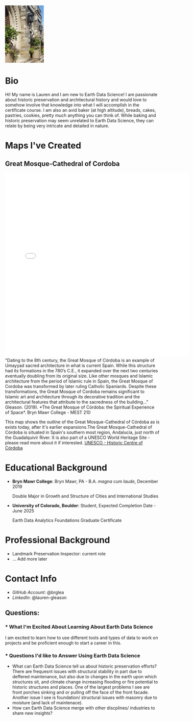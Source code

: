 <img
src="/img/Theater_At_Bryn_Mawr_College.jpg"
alt="Partial Front Facade of Goodheart Hall, Bryn Mawr College"
width="25%">

# **Bio**
Hi! My name is Lauren and I am new to Earth Data Science! I am passionate about historic preservation and architectural history and would love to somehow involve that knowledge into what I will accomplish in the certificate course. I am also an avid baker (at high altitude), breads, cakes, pastries, cookies, pretty much anything you can think of. While baking and historic preservation may seem unrelated to Earth Data Science, they can relate by being very intricate and detailed in nature.

# **Maps I've Created**
## Great Mosque-Cathedral of Cordoba
<embed type="text/html" src="../img/gmcc2.html" width="600" height="600">
"Dating to the 8th century, the Great Mosque of Córdoba is an example of Umayyad sacred architecture in what is current Spain. While this structure had its formations in the 780’s C.E., it expanded over the next two centuries eventually doubling from its original size. Like other mosques and Islamic architecture from the period of Islamic rule in Spain, the Great Mosque of Cordoba was transformed by later ruling Catholic Spaniards. Despite these transformations, the Great Mosque of Cordoba remains significant to Islamic art and architecture through its decorative tradition and the architectural features that attribute to the sacredness of the building..." Gleason. (2019). *The Great Mosque of Córdoba: the Spiritual Experience of Space*. Bryn Mawr College - MEST 210 

This map shows the outline of the Great Mosque-Cathedral of Córdoba as is exists today, after it's earlier expansions.The Great Mosque-Cathedral of Córdoba is situated in Spain's southern most region, Andalucía, just north of the Guadalquivir River. It is also part of a UNESCO World Heritage Site - please read more about it if interested.
[UNESCO - Historic Centre of Córdoba](https://whc.unesco.org/en/list/313/)


# **Educational Background**
* **Bryn Mawr College**: Bryn Mawr, PA - B.A. *magna cum laude*, December 2019

  Double Major in Growth and Structure of Cities and International Studies
* **University of Colorado, Boulder**: Student, Expected Completion Date - June 2025

  Earth Data Analytics Foundations Graduate Certificate
  
# **Professional Background**
* Landmark Preservation Inspector: current role
* ... Add more later

# **Contact Info**
* *GitHub Account*: @brglea
* *LinkedIn*: @lauren-gleason

## Questions:  
### * What I'm Excited About Learning About Earth Data Science
I am excited to learn how to use different tools and types of data to work on projects and be proficient enough to start a career in this.

### * Questions I'd like to Answer Using Earth Data Science
* What can Earth Data Science tell us about historic preservation efforts? There are frequesnt issues with structural stability in part due to deffered maintenance, but also due to changes in the earth upon which structures sit, and climate change increasing flooding or fire potential to historic structures and places. One of the largest problems I see are front porches sinking and or pulling off the face of the front facade. Another issue I see is foundation/ structural issues with masonry due to moisture (and lack of maintenace).
* How can Earth Data Science merge with other discplines/ industries to share new insights?
